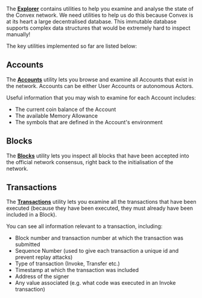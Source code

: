  The [**Explorer**](https://convex.world/#/explorer) contains utilities to help you examine and analyse the state of the Convex network. We need utilities to help us do this because Convex is at its heart a large decentralised database. This immutable database supports complex data structures that would be extremely hard to inspect manually!

The key utilities implemented so far are listed below:

## Accounts

The [**Accounts**](https://convex.world/#/explorer/accounts) utility lets you browse and examine all Accounts that exist in the network. Accounts can be either User Accounts or autonomous Actors.

Useful information that you may wish to examine for each Account includes:

- The current coin balance of the Account
- The available Memory Allowance
- The symbols that are defined in the Account's environment

## Blocks

The [**Blocks**](https://convex.world/#/explorer/blocks) utility lets you inspect all blocks that have been accepted into the official network consensus, right back to the initialisation of the network.

## Transactions

The [**Transactions**](https://convex.world/#/explorer/transactions) utility lets you examine all the transactions that have been executed (because they have been executed, they must already have been included in a Block).

You can see all information relevant to a transaction, including:

- Block number and transaction number at which the transaction was submitted 
- Sequence Number (used to give each transaction a unique id and prevent replay attacks)
- Type of transaction (Invoke, Transfer etc.)
- Timestamp at which the transaction was included
- Address of the signer
- Any value associated (e.g. what code was executed in an Invoke transaction)